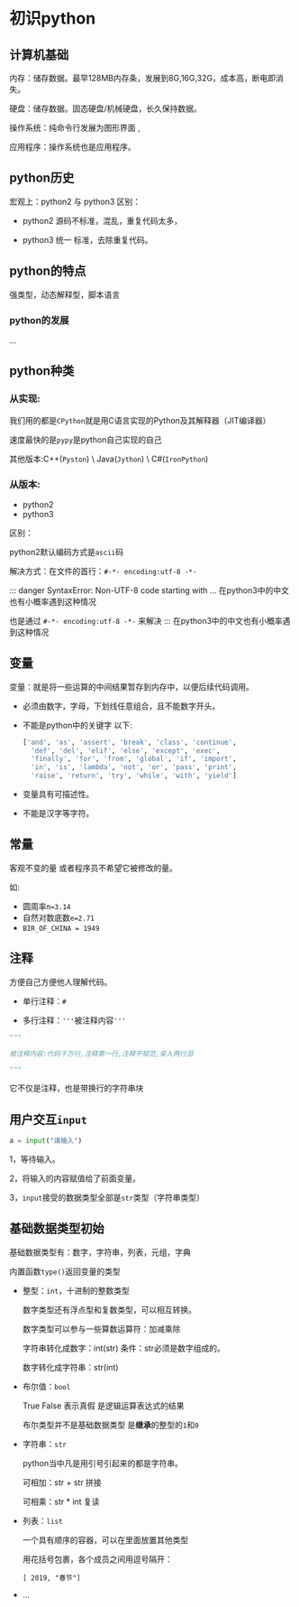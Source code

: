 # 初识python

## 计算机基础

内存：储存数据。最早128MB内存条，发展到8G,16G,32G，成本高，断电即消失。

硬盘：储存数据。固态硬盘/机械硬盘，长久保持数据。

操作系统：纯命令行发展为图形界面 ,

应用程序：操作系统也是应用程序。



## python历史

宏观上：python2 与 python3 区别：

- python2 源码不标准，混乱，重复代码太多，

- python3 统一 标准，去除重复代码。




## python的特点

强类型，动态解释型，脚本语言

### python的发展

...

## python种类

### 从实现: 

我们用的都是`CPython`就是用C语言实现的Python及其解释器（JIT编译器） 

速度最快的是`pypy`是python自己实现的自己

其他版本:C++(`Pyston`)    \    Java(`Jython`)    \    C#(`IronPython`) 

### 从版本:

- python2
- python3 

区别：

python2默认编码方式是`ascii`码

解决方式：在文件的首行：`#-*- encoding:utf-8 -*-` 

::: danger SyntaxError: Non-UTF-8 code starting with ...
在python3中的中文也有小概率遇到这种情况

也是通过 `#-*- encoding:utf-8 -*-` 来解决
:::
在python3中的中文也有小概率遇到这种情况



## 变量

变量：就是将一些运算的中间结果暂存到内存中，以便后续代码调用。

- 必须由数字，字母，下划线任意组合，且不能数字开头。

- 不能是python中的关键字 以下:

  ```python
  ['and', 'as', 'assert', 'break', 'class', 'continue',
  	'def', 'del', 'elif', 'else', 'except', 'exec',
  	'finally', 'for', 'from', 'global', 'if', 'import', 
  	'in', 'is', 'lambda', 'not', 'or', 'pass', 'print', 
  	'raise', 'return', 'try', 'while', 'with', 'yield']
  ```

- 变量具有可描述性。

- 不能是汉字等字符。




## 常量

客观不变的量 或者程序员不希望它被修改的量。

如:

- 圆周率`π=3.14`
- 自然对数底数`e=2.71`
- `BIR_OF_CHINA = 1949`



## 注释

方便自己方便他人理解代码。

- 单行注释：`#`

- 多行注释：`'''`被注释内容`'''`


```python
"""

被注释内容:代码千万行,注释第一行,注释不规范,亲人两行泪

"""
```

它不仅是注释，也是带换行的字符串块



## 用户交互`input`

```python
a = input("请输入")
```

1，等待输入。

2，将输入的内容赋值给了前面变量。

3，`input`接受的数据类型全部是`str`类型（字符串类型）



## 基础数据类型初始

基础数据类型有：数字，字符串，列表，元组，字典

内置函数`type()`返回变量的类型

- 整型：`int`，十进制的整数类型

  数字类型还有浮点型和复数类型，可以相互转换。

  数字类型可以参与一些算数运算符：加减乘除

  字符串转化成数字：int(str) 条件：str必须是数字组成的。

  数字转化成字符串：str(int)

- 布尔值：`bool`

  True   False  表示真假  是逻辑运算表达式的结果

  布尔类型并不是基础数据类型 是**继承**的整型的`1`和`0`

- 字符串：`str`

  python当中凡是用引号引起来的都是字符串。

  可相加：str + str  拼接

  可相乘：str * int  复读

- 列表：`list`

  一个具有顺序的容器，可以在里面放置其他类型

  用花括号包裹，各个成员之间用逗号隔开：

  `[ 2019, "春节"]`

- ...